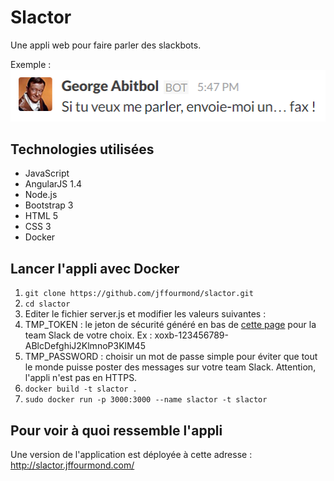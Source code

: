 # Slactor
Une appli web pour faire parler des slackbots.

Exemple :  
![George Abitbol : Si tu veux me parler, envoie-moi un... fax !](img/george.png)

## Technologies utilisées
 
* JavaScript
* AngularJS 1.4
* Node.js
* Bootstrap 3
* HTML 5
* CSS 3
* Docker

## Lancer l'appli avec Docker 

1. `git clone https://github.com/jffourmond/slactor.git`
2. `cd slactor`
3. Editer le fichier server.js et modifier les valeurs suivantes : 
  1. TMP_TOKEN : le jeton de sécurité généré en bas de [cette page](https://api.slack.com/web) pour la team Slack de votre choix. 
  Ex : xoxb-123456789-ABlcDefghiJ2KlmnoP3KlM45
  2. TMP_PASSWORD : choisir un mot de passe simple pour éviter que tout le monde puisse poster des messages sur votre team Slack. Attention, l'appli n'est pas en HTTPS.
4. `docker build -t slactor .`
5. `sudo docker run -p 3000:3000 --name slactor -t slactor`

## Pour voir à quoi ressemble l'appli

Une version de l'application est déployée à cette adresse : http://slactor.jffourmond.com/
